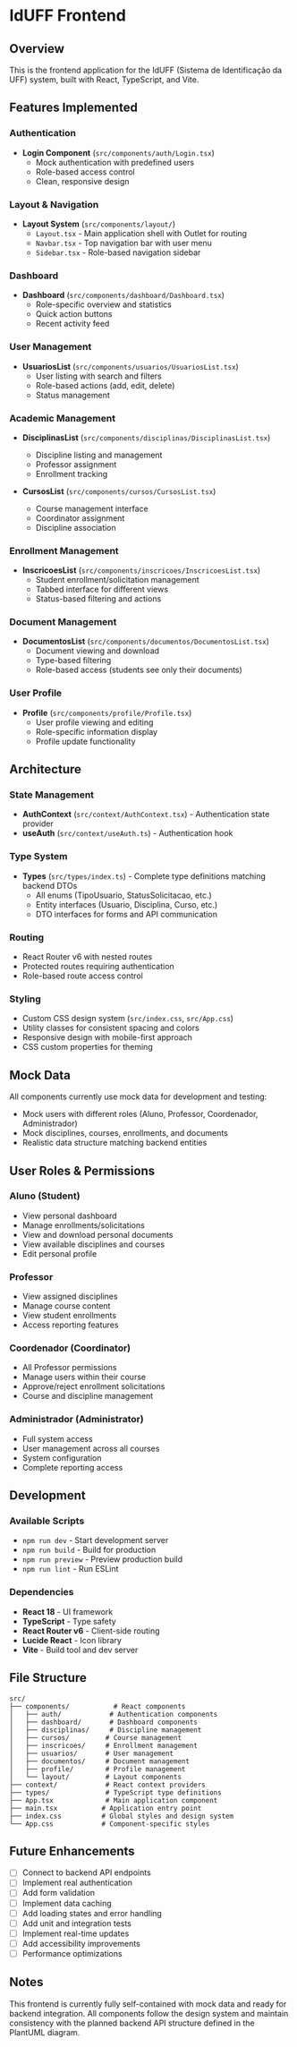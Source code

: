 # IdUFF Frontend

## Overview

This is the frontend application for the IdUFF (Sistema de Identificação da UFF) system, built with React, TypeScript, and Vite.

## Features Implemented

### Authentication

- **Login Component** (`src/components/auth/Login.tsx`)
  - Mock authentication with predefined users
  - Role-based access control
  - Clean, responsive design

### Layout & Navigation

- **Layout System** (`src/components/layout/`)
  - `Layout.tsx` - Main application shell with Outlet for routing
  - `Navbar.tsx` - Top navigation bar with user menu
  - `Sidebar.tsx` - Role-based navigation sidebar

### Dashboard

- **Dashboard** (`src/components/dashboard/Dashboard.tsx`)
  - Role-specific overview and statistics
  - Quick action buttons
  - Recent activity feed

### User Management

- **UsuariosList** (`src/components/usuarios/UsuariosList.tsx`)
  - User listing with search and filters
  - Role-based actions (add, edit, delete)
  - Status management

### Academic Management

- **DisciplinasList** (`src/components/disciplinas/DisciplinasList.tsx`)

  - Discipline listing and management
  - Professor assignment
  - Enrollment tracking

- **CursosList** (`src/components/cursos/CursosList.tsx`)
  - Course management interface
  - Coordinator assignment
  - Discipline association

### Enrollment Management

- **InscricoesList** (`src/components/inscricoes/InscricoesList.tsx`)
  - Student enrollment/solicitation management
  - Tabbed interface for different views
  - Status-based filtering and actions

### Document Management

- **DocumentosList** (`src/components/documentos/DocumentosList.tsx`)
  - Document viewing and download
  - Type-based filtering
  - Role-based access (students see only their documents)

### User Profile

- **Profile** (`src/components/profile/Profile.tsx`)
  - User profile viewing and editing
  - Role-specific information display
  - Profile update functionality

## Architecture

### State Management

- **AuthContext** (`src/context/AuthContext.tsx`) - Authentication state provider
- **useAuth** (`src/context/useAuth.ts`) - Authentication hook

### Type System

- **Types** (`src/types/index.ts`) - Complete type definitions matching backend DTOs
  - All enums (TipoUsuario, StatusSolicitacao, etc.)
  - Entity interfaces (Usuario, Disciplina, Curso, etc.)
  - DTO interfaces for forms and API communication

### Routing

- React Router v6 with nested routes
- Protected routes requiring authentication
- Role-based route access control

### Styling

- Custom CSS design system (`src/index.css`, `src/App.css`)
- Utility classes for consistent spacing and colors
- Responsive design with mobile-first approach
- CSS custom properties for theming

## Mock Data

All components currently use mock data for development and testing:

- Mock users with different roles (Aluno, Professor, Coordenador, Administrador)
- Mock disciplines, courses, enrollments, and documents
- Realistic data structure matching backend entities

## User Roles & Permissions

### Aluno (Student)

- View personal dashboard
- Manage enrollments/solicitations
- View and download personal documents
- View available disciplines and courses
- Edit personal profile

### Professor

- View assigned disciplines
- Manage course content
- View student enrollments
- Access reporting features

### Coordenador (Coordinator)

- All Professor permissions
- Manage users within their course
- Approve/reject enrollment solicitations
- Course and discipline management

### Administrador (Administrator)

- Full system access
- User management across all courses
- System configuration
- Complete reporting access

## Development

### Available Scripts

- `npm run dev` - Start development server
- `npm run build` - Build for production
- `npm run preview` - Preview production build
- `npm run lint` - Run ESLint

### Dependencies

- **React 18** - UI framework
- **TypeScript** - Type safety
- **React Router v6** - Client-side routing
- **Lucide React** - Icon library
- **Vite** - Build tool and dev server

## File Structure

```
src/
├── components/           # React components
│   ├── auth/            # Authentication components
│   ├── dashboard/       # Dashboard components
│   ├── disciplinas/     # Discipline management
│   ├── cursos/         # Course management
│   ├── inscricoes/     # Enrollment management
│   ├── usuarios/       # User management
│   ├── documentos/     # Document management
│   ├── profile/        # Profile management
│   └── layout/         # Layout components
├── context/            # React context providers
├── types/              # TypeScript type definitions
├── App.tsx             # Main application component
├── main.tsx           # Application entry point
├── index.css          # Global styles and design system
└── App.css            # Component-specific styles
```

## Future Enhancements

- [ ] Connect to backend API endpoints
- [ ] Implement real authentication
- [ ] Add form validation
- [ ] Implement data caching
- [ ] Add loading states and error handling
- [ ] Add unit and integration tests
- [ ] Implement real-time updates
- [ ] Add accessibility improvements
- [ ] Performance optimizations

## Notes

This frontend is currently fully self-contained with mock data and ready for backend integration. All components follow the design system and maintain consistency with the planned backend API structure defined in the PlantUML diagram.
